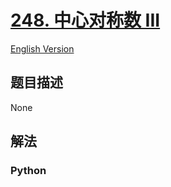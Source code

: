 # [248. 中心对称数 III](https://leetcode-cn.com/problems/strobogrammatic-number-iii)

[English Version](/leetcode/0200-0299/0248.Strobogrammatic%20Number%20III/README_EN.md)

## 题目描述

<!-- 这里写题目描述 -->

None

## 解法

<!-- 这里可写通用的实现逻辑 -->

<!-- tabs:start -->

### **Python**

<!-- 这里可写当前语言的特殊实现逻辑 -->

```python

```

<!-- tabs:end -->
